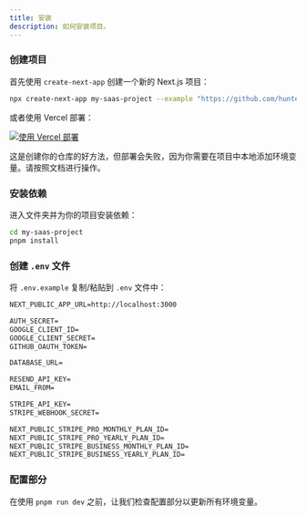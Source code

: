 ```yaml
---
title: 安装
description: 如何安装项目。
---
```


<Steps>

### 创建项目

首先使用 `create-next-app` 创建一个新的 Next.js 项目：

```bash
npx create-next-app my-saas-project --example "https://github.com/hunterzhang86/fflow-next"
```

或者使用 Vercel 部署：

[![使用 Vercel 部署](https://vercel.com/button)](https://vercel.com/new/clone?repository-url=https%3A%2F%2Fgithub.com%2Fhunterzhang86%2Ffflow-next)

<Callout type="warning" twClass="mt-4">
  这是创建你的仓库的好方法，但部署会失败，因为你需要在项目中本地添加环境变量。请按照文档进行操作。
</Callout>

### 安装依赖

进入文件夹并为你的项目安装依赖：

```bash
cd my-saas-project
pnpm install
```

### 创建 `.env` 文件

将 `.env.example` 复制/粘贴到 `.env` 文件中：

```md title=".env"
NEXT_PUBLIC_APP_URL=http://localhost:3000

AUTH_SECRET=
GOOGLE_CLIENT_ID=
GOOGLE_CLIENT_SECRET=
GITHUB_OAUTH_TOKEN=

DATABASE_URL=

RESEND_API_KEY=
EMAIL_FROM=

STRIPE_API_KEY=
STRIPE_WEBHOOK_SECRET=

NEXT_PUBLIC_STRIPE_PRO_MONTHLY_PLAN_ID=
NEXT_PUBLIC_STRIPE_PRO_YEARLY_PLAN_ID=
NEXT_PUBLIC_STRIPE_BUSINESS_MONTHLY_PLAN_ID=
NEXT_PUBLIC_STRIPE_BUSINESS_YEARLY_PLAN_ID=
```

### 配置部分

在使用 `pnpm run dev` 之前，让我们检查配置部分以更新所有环境变量。

</Steps>
